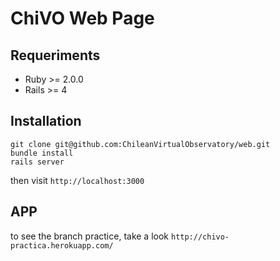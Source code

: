# ChiVO Web Page

## Requeriments
 * Ruby >= 2.0.0
 * Rails >= 4

## Installation
    git clone git@github.com:ChileanVirtualObservatory/web.git
    bundle install
    rails server

then visit `http://localhost:3000`

## APP

to see the branch practice, take a look `http://chivo-practica.herokuapp.com/`
